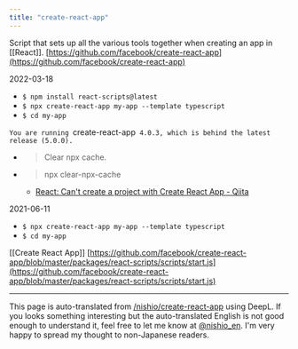 ```yaml
---
title: "create-react-app"
---
```


Script that sets up all the various tools together when creating an app in [[React]].
[https://github.com/facebook/create-react-app](https://github.com/facebook/create-react-app)

2022-03-18
- `$ npm install react-scripts@latest`
- `$ npx create-react-app my-app --template typescript`
- `$ cd my-app`

`You are running `create-react-app` 4.0.3, which is behind the latest release (5.0.0).`
- > Clear npx cache.
- >  npx clear-npx-cache
    - [React: Can't create a project with Create React App - Qiita](https://qiita.com/FumioNonaka/items/076af56213afc7e29853)

2021-06-11
- `$ npx create-react-app my-app --template typescript`
- `$ cd my-app`



[[Create React App]]
[https://github.com/facebook/create-react-app/blob/master/packages/react-scripts/scripts/start.js](https://github.com/facebook/create-react-app/blob/master/packages/react-scripts/scripts/start.js)

---
This page is auto-translated from [/nishio/create-react-app](https://scrapbox.io/nishio/create-react-app) using DeepL. If you looks something interesting but the auto-translated English is not good enough to understand it, feel free to let me know at [@nishio_en](https://twitter.com/nishio_en). I'm very happy to spread my thought to non-Japanese readers.